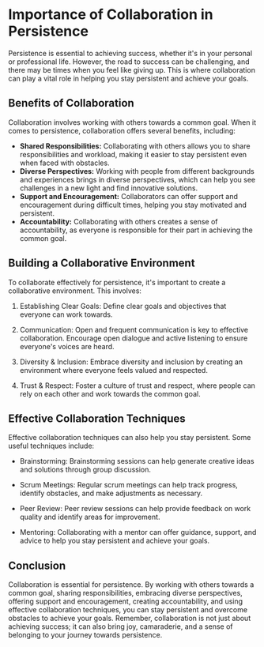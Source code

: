 Importance of Collaboration in Persistence
====================================================================================

Persistence is essential to achieving success, whether it's in your personal or professional life. However, the road to success can be challenging, and there may be times when you feel like giving up. This is where collaboration can play a vital role in helping you stay persistent and achieve your goals.

Benefits of Collaboration
-------------------------

Collaboration involves working with others towards a common goal. When it comes to persistence, collaboration offers several benefits, including:

* **Shared Responsibilities:** Collaborating with others allows you to share responsibilities and workload, making it easier to stay persistent even when faced with obstacles.
* **Diverse Perspectives:** Working with people from different backgrounds and experiences brings in diverse perspectives, which can help you see challenges in a new light and find innovative solutions.
* **Support and Encouragement:** Collaborators can offer support and encouragement during difficult times, helping you stay motivated and persistent.
* **Accountability:** Collaborating with others creates a sense of accountability, as everyone is responsible for their part in achieving the common goal.

Building a Collaborative Environment
------------------------------------

To collaborate effectively for persistence, it's important to create a collaborative environment. This involves:

1. Establishing Clear Goals: Define clear goals and objectives that everyone can work towards.

2. Communication: Open and frequent communication is key to effective collaboration. Encourage open dialogue and active listening to ensure everyone's voices are heard.

3. Diversity \& Inclusion: Embrace diversity and inclusion by creating an environment where everyone feels valued and respected.

4. Trust \& Respect: Foster a culture of trust and respect, where people can rely on each other and work towards the common goal.

Effective Collaboration Techniques
----------------------------------

Effective collaboration techniques can also help you stay persistent. Some useful techniques include:

* Brainstorming: Brainstorming sessions can help generate creative ideas and solutions through group discussion.

* Scrum Meetings: Regular scrum meetings can help track progress, identify obstacles, and make adjustments as necessary.

* Peer Review: Peer review sessions can help provide feedback on work quality and identify areas for improvement.

* Mentoring: Collaborating with a mentor can offer guidance, support, and advice to help you stay persistent and achieve your goals.

Conclusion
----------

Collaboration is essential for persistence. By working with others towards a common goal, sharing responsibilities, embracing diverse perspectives, offering support and encouragement, creating accountability, and using effective collaboration techniques, you can stay persistent and overcome obstacles to achieve your goals. Remember, collaboration is not just about achieving success; it can also bring joy, camaraderie, and a sense of belonging to your journey towards persistence.
